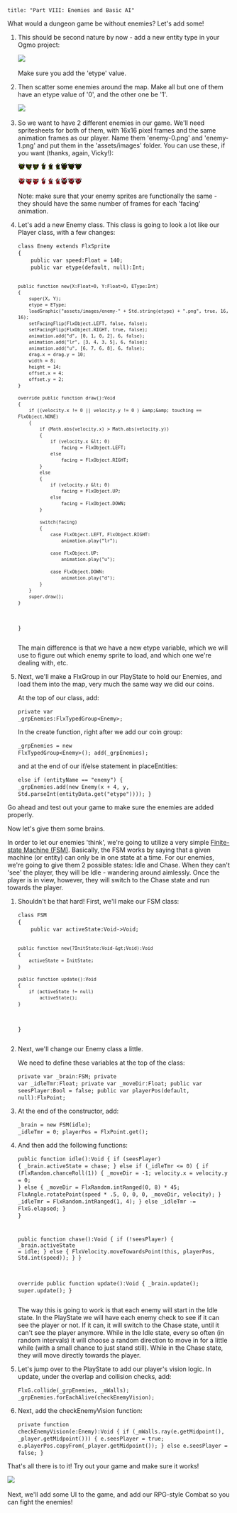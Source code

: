 ```
title: "Part VIII: Enemies and Basic AI"
```

<p>What would a dungeon game be without enemies? Let's add some!</p>

<ol>
	<li>
		<p>This should be second nature by now - add a new entity type in your Ogmo project:</p>
		<p><img src="/images/tutorial/0017.png" /></p>
		<p>Make sure you add the 'etype' value.</p>
	</li>
	<li>
		<p>Then scatter some enemies around the map. Make all but one of them have an etype value of '0', and the other one be '1'.</p>
		<p><img src="/images/tutorial/0018.png" /></p>
	</li>
	<li>
		<p>So we want to have 2 different enemies in our game. We'll need spritesheets for both of them, with 16x16 pixel frames and the same animation frames as our player. Name them 'enemy-0.png' and 'enemy-1.png' and put them in the 'assets/images' folder. You can use these, if you want (thanks, again, Vicky!):</p>
		<p><a href="https://github.com/HaxeFlixel/flixel-demos/blob/dev/Tutorials/TurnBasedRPG/assets/images/enemy-0.png"><img src="https://raw.githubusercontent.com/HaxeFlixel/flixel-demos/master/Tutorials/TurnBasedRPG/assets/images/enemy-0.png" /></a></p>
		<p><a href="https://github.com/HaxeFlixel/flixel-demos/blob/dev/Tutorials/TurnBasedRPG/assets/images/enemy-1.png"><img src="https://raw.githubusercontent.com/HaxeFlixel/flixel-demos/master/Tutorials/TurnBasedRPG/assets/images/enemy-1.png" /></a></p>
		<p>Note: make sure that your enemy sprites are functionally the same - they should have the same number of frames for each 'facing' animation.</p>
	</li>
	<li>
		<p>Let's add a new Enemy class. This class is going to look a lot like our Player class, with a few changes:</p>
		<p><pre><code class="haxe">class Enemy extends FlxSprite
{
	public var speed:Float = 140;
	public var etype(default, null):Int;
	
	public function new(X:Float=0, Y:Float=0, EType:Int) 
	{
		super(X, Y);
		etype = EType;
		loadGraphic("assets/images/enemy-" + Std.string(etype) + ".png", true, 16, 16);
		setFacingFlip(FlxObject.LEFT, false, false);
		setFacingFlip(FlxObject.RIGHT, true, false);
		animation.add("d", [0, 1, 0, 2], 6, false);
		animation.add("lr", [3, 4, 3, 5], 6, false);
		animation.add("u", [6, 7, 6, 8], 6, false);
		drag.x = drag.y = 10;
		width = 8;
		height = 14;
		offset.x = 4;
		offset.y = 2;
	}

	override public function draw():Void 
	{
		if ((velocity.x != 0 || velocity.y != 0 ) &amp;&amp; touching == FlxObject.NONE)
		{
			if (Math.abs(velocity.x) > Math.abs(velocity.y))
			{
				if (velocity.x &lt; 0)
					facing = FlxObject.LEFT;
				else
					facing = FlxObject.RIGHT;
			}
			else
			{
				if (velocity.y &lt; 0)
					facing = FlxObject.UP;
				else
					facing = FlxObject.DOWN;
			}

			switch(facing)
			{
				case FlxObject.LEFT, FlxObject.RIGHT:
					animation.play("lr");
					
				case FlxObject.UP:
					animation.play("u");
					
				case FlxObject.DOWN:
					animation.play("d");
			}
		}
		super.draw();
	}
}</code></pre></p>
		<p>The main difference is that we have a new etype variable, which we will use to figure out which enemy sprite to load, and which one we're dealing with, etc.</p>
	</li>
	<li>
		<p>Next, we'll make a FlxGroup in our PlayState to hold our Enemies, and load them into the map, very much the same way we did our coins.</p>
		<p>At the top of our class, add:</p>
		<p><pre><code class="haxe">private var _grpEnemies:FlxTypedGroup&lt;Enemy&gt;;</code></pre></p>
		<p>In the create function,  right after we add our coin group:</p>
		<p><pre><code class="haxe">_grpEnemies = new FlxTypedGroup&lt;Enemy&gt;();
add(_grpEnemies);</code></pre></p>
		<p>and at the end of our if/else statement in placeEntities:</p>
		<p><pre><code class="haxe">else if (entityName == "enemy")
{
	_grpEnemies.add(new Enemy(x + 4, y, Std.parseInt(entityData.get("etype"))));
}</code></pre></p>
	</li>
</ol>

<p>Go ahead and test out your game to make sure the enemies are added properly.</p>

<p>Now let's give them some brains.</p>

<p>In order to let our enemies 'think', we're going to utilize a very simple <a href="http://en.wikipedia.org/wiki/Finite_state_machine">Finite-state Machine (FSM)</a>. Basically, the FSM works by saying that a given machine (or entity) can only be in one state at a time. For our enemies, we're going to give them 2 possible states: Idle and Chase. When they can't 'see' the player, they will be Idle - wandering around aimlessly. Once the player is in view, however, they will switch to the Chase state and run towards the player.</p>

<ol>
	<li>
		<p>Shouldn't be that hard! First, we'll make our FSM class:</p>
		<p><pre><code class="haxe">class FSM
{
	public var activeState:Void-&gt;Void;
	
	public function new(?InitState:Void-&gt;Void):Void
	{
		activeState = InitState;
	}
	
	public function update():Void
	{
		if (activeState != null)
			activeState();
	}
}</code></pre></p>
	</li>
	<li>
		<p>Next, we'll change our Enemy class a little.</p>
		<p>We need to define these variables at the top of the class:</p>
		<p><pre><code class="haxe">private var _brain:FSM;
private var _idleTmr:Float;
private var _moveDir:Float;
public var seesPlayer:Bool = false;
public var playerPos(default, null):FlxPoint;</code></pre></p>
	</li>
	<li>
		<p>At the end of the constructor, add:</p>
		<p><pre><code class="haxe">_brain = new FSM(idle);
_idleTmr = 0;
playerPos = FlxPoint.get();</code></pre></p>
	</li>
	<li>
		<p>And then add the following functions:</p>
		<p><pre><code class="haxe">public function idle():Void
{
	if (seesPlayer)
	{
		_brain.activeState = chase;
	}
	else if (_idleTmr &lt;= 0)
	{
		if (FlxRandom.chanceRoll(1))
		{
			_moveDir = -1;
			velocity.x = velocity.y = 0;
		}
		else
		{
			_moveDir = FlxRandom.intRanged(0, 8) &#42; 45;
			FlxAngle.rotatePoint(speed * .5, 0, 0, 0, _moveDir, velocity);
		}
		_idleTmr = FlxRandom.intRanged(1, 4);
	}
	else
		_idleTmr -= FlxG.elapsed;
	}
}

public function chase():Void
{
	if (!seesPlayer)
	{
		_brain.activeState = idle;
	}
	else
	{
		FlxVelocity.moveTowardsPoint(this, playerPos, Std.int(speed));
	}
}

override public function update():Void 
{
    _brain.update();
    super.update();
}</code></pre></p>
		<p>The way this is going to work is that each enemy will start in the Idle state. In the PlayState we will have each enemy check to see if it can see the player or not. If it can, it will switch to the Chase state, until it can't see the player anymore. While in the Idle state, every so often (in random intervals) it will choose a random direction to move in for a little while (with a small chance to just stand still). While in the Chase state, they will move directly towards the player.</p>
	</li>
	<li>
		<p>Let's jump over to the PlayState to add our player's vision logic. In update, under the overlap and collision checks, add:</p>
		<p><pre><code class="haxe">FlxG.collide(_grpEnemies, _mWalls);
_grpEnemies.forEachAlive(checkEnemyVision);</code></pre></p>
	</li>
	<li>
		<p>Next, add the checkEnemyVision function:</p>
		<p><pre><code class="haxe">private function checkEnemyVision(e:Enemy):Void
{
	if (_mWalls.ray(e.getMidpoint(), _player.getMidpoint()))
	{
		e.seesPlayer = true;
		e.playerPos.copyFrom(_player.getMidpoint());
	}
	else
		e.seesPlayer = false;
}</code></pre></p>
	</li>
</ol>

<p>That's all there is to it! Try out your game and make sure it works!</p>
<p><img src="/images/tutorial/0018b.png" /></p>
<p>Next, we'll add some UI to the game, and add our RPG-style Combat so you can fight the enemies!</p>

